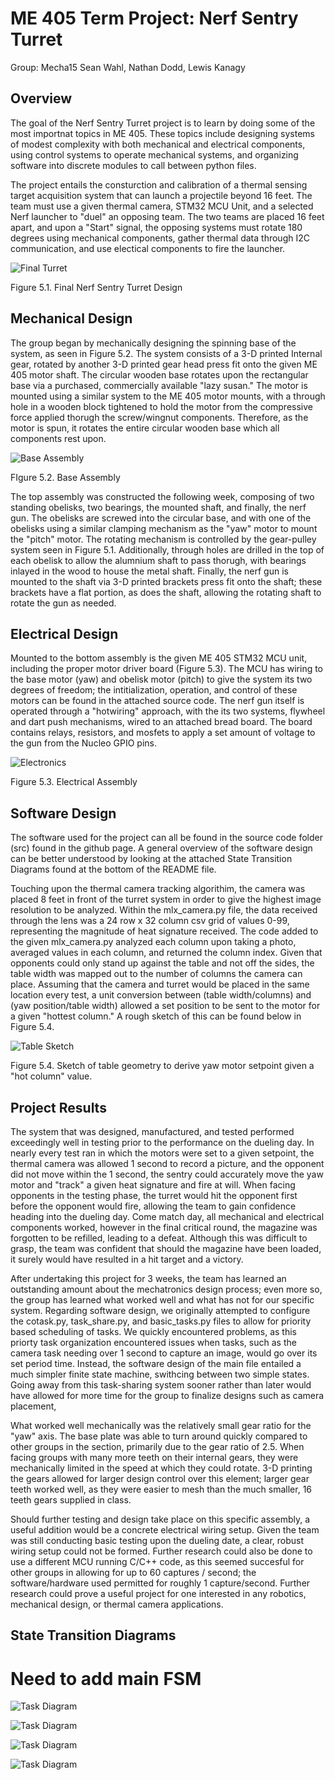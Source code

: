 # ME 405 Term Project: Nerf Sentry Turret

Group: Mecha15
Sean Wahl, Nathan Dodd, Lewis Kanagy

## Overview

The goal of the Nerf Sentry Turret project is to learn by doing some of the most importnat topics in ME 405. These topics include 
designing systems of modest complexity with both mechanical and electrical components, using control systems to operate mechanical systems, and 
organizing software into discrete modules to call between python files. 

The project entails the consturction and calibration of a thermal sensing target acquisition system that can launch a projectile beyond 
16 feet. The team must use a given thermal camera, STM32 MCU Unit, and a selected Nerf launcher to "duel" an opposing team. The two teams are 
placed 16 feet apart, and upon a "Start" signal, the opposing systems must rotate 180 degrees using mechanical components, gather thermal data through I2C communication,
and use electical components to fire the launcher.

![Final Turret](./images/Turret.jpeg)

Figure 5.1. Final Nerf Sentry Turret Design

## Mechanical Design

The group began by mechanically designing the spinning base of the system, as seen in Figure 5.2. The system consists of a 3-D printed Internal gear, rotated by another
3-D printed gear head press fit onto the given ME 405 motor shaft. The circular wooden base rotates upon the rectangular base via a purchased, commercially available 
"lazy susan." The motor is mounted using a similar system to the ME 405 motor mounts, with a through hole in a wooden block tightened to hold the motor from the compressive
force applied thorugh the screw/wingnut components. Therefore, as the motor is spun, it rotates the entire circular wooden base which all components rest upon. 

![Base Assembly](./images/Base.jpeg)

FIgure 5.2. Base Assembly

The top assembly was constructed the following week, composing of two standing obelisks, two bearings, the mounted shaft, and finally, the nerf gun. The obelisks are screwed
into the circular base, and with one of the obelisks using a similar clamping mechanism as the "yaw" motor to mount the "pitch" motor. The rotating mechanism is controlled by 
the gear-pulley system seen in Figure 5.1. Additionally, through holes are drilled  in the top of each obelisk to allow the alumnium shaft to pass thorugh, with bearings inlayed 
in the wood to house the metal shaft. Finally, the nerf gun is mounted to the shaft via 3-D printed brackets press fit onto the shaft; these brackets have a flat portion, as does the 
shaft, allowing the rotating shaft to rotate the gun as needed.

## Electrical Design

Mounted to the bottom assembly is the given ME 405 STM32 MCU unit, including the proper motor driver board (Figure 5.3). The MCU has wiring to the base motor (yaw) and obelisk 
motor (pitch) to give the system its two degrees of freedom; the intitialization, operation, and control of these motors can be found in the attached source code. The 
nerf gun itself is operated through a "hotwiring" approach, with the its two systems, flywheel and dart push mechanisms, wired to an attached bread board. The board 
contains relays, resistors, and mosfets to apply a set amount of voltage to the gun from the Nucleo GPIO pins. 

![Electronics](./images/Electrical.jpeg)

Figure 5.3. Electrical Assembly

## Software Design 

The software used for the project can all be found in the source code folder (src) found in the github page. A general overview of the software design can be better understood by 
looking at the attached State Transition Diagrams found at the bottom of the README file. 

Touching upon the thermal camera tracking algorithim, the camera was placed 8 feet in front of the turret system in order to give the highest image resolution to be analyzed. Within the 
mlx_camera.py file, the data received through the lens was a 24 row x 32 column csv grid of values 0-99, representing the magnitude of heat signature received. The code added to
the given mlx_camera.py analyzed each column upon taking a photo, averaged values in each column, and returned the column index. Given that opponents could only stand up against the table
and not off the sides, the table width was mapped out to the number of columns the camera can place. Assuming that the camera and turret would be placed in the same location every test, 
a unit conversion between (table width/columns) and (yaw position/table width) allowed a set position to be sent to the motor for a given "hottest column." A rough sketch of this can be
found below in Figure 5.4.

![Table Sketch](./images/Table_sketch.jpeg)

Figure 5.4. Sketch of table geometry to derive yaw motor setpoint given a "hot column" value.

## Project Results

The system that was designed, manufactured, and tested performed exceedingly well in testing prior to the performance on the dueling day. In nearly every test ran in which the motors
were set to a given setpoint, the thermal camera was allowed 1 second to record a picture, and the opponent did not move within the 1 second, the sentry could accurately move the yaw
motor and "track" a given heat signature and fire at will. When facing opponents in the testing phase, the turret would hit the opponent first before the opponent would fire, 
allowing the team to gain confidence heading into the dueling day. Come match day, all mechanical and electrical components worked, however in the final critical round, the 
magazine was forgotten to be refilled, leading to a defeat. Although this was difficult to grasp, the team was confident that should the magazine have been loaded, it surely would have
resulted in a hit target and a victory.

After undertaking this project for 3 weeks, the team has learned an outstanding amount about the mechatronics design process; even more so, the group has learned what worked well
and what has not for our specific system. Regarding software design, we originally attempted to configure the cotask.py, task_share.py, and basic_tasks.py files to allow for 
priority based scheduling of tasks. We quickly encountered problems, as this priorty task organization encountered issues when tasks, such as the camera task needing over 1 second
to capture an image, would go over its set period time. Instead, the software design of the main file entailed a much simpler finite state machine, swithcing between two simple states.
Going away from this task-sharing system sooner rather than later would have allowed for more time for the group to finalize designs such as camera placement, 

What worked well mechanically was the relatively small gear ratio for the "yaw" axis. The base plate was able to turn around quickly compared to other groups in the section, primarily
due to the gear ratio of 2.5. When facing groups with many more teeth on their internal gears, they were mechanically limited in the speed at which they could rotate. 
3-D printing the gears allowed for larger design control over this element; larger gear teeth worked well, as they were easier to mesh than the much smaller, 16 teeth gears supplied
in class.

Should further testing and design take place on this specific assembly, a useful addition would be a concrete electrical wiring setup. Given the team was still conducting basic testing
upon the dueling date, a clear, robust wiring setup could not be formed. Further research could also be done to use a different MCU running C/C++ code, as this seemed succesful for 
other groups in allowing for up to 60 captures / second; the software/hardware used permitted for roughly 1 capture/second. Further research could prove a useful project for one
interested in any robotics, mechanical design, or thermal camera applications. 

## State Transition Diagrams

# Need to add main FSM

![Task Diagram](./images/controller_motor_states.png)

![Task Diagram](./images/encoder_states.png)

![Task Diagram](./images/nerf_states.png)

![Task Diagram](./images/camera_states.png)
